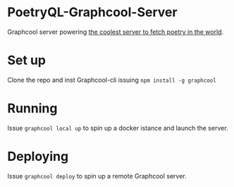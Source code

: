 # PoetryQL-Graphcool-Server

Graphcool server powering [the coolest server to fetch poetry in the world](https://github.com/emanueleDiVizio/PoetryQL-Server).

# Set up

Clone the repo and inst Graphcool-cli issuing `npm install -g graphcool`

# Running

Issue `graphcool local up` to spin up a docker istance and launch the server.

# Deploying

Issue `graphcool deploy` to spin up a remote Graphcool server.
